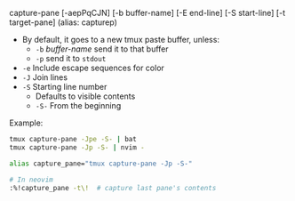 capture-pane [-aepPqCJN] [-b buffer-name] [-E end-line] [-S start-line] [-t target-pane]
    (alias: capturep)

- By default, it goes to a new tmux paste buffer, unless:
    - `-b` *buffer-name*  send it to that buffer
    - `-p`    send it to `stdout`
- `-e`    Include escape sequences for color
- `-J`    Join lines
- `-S`    Starting line number
    - Defaults to visible contents
    - `-S-`   From the beginning

Example:
```sh
tmux capture-pane -Jpe -S- | bat
tmux capture-pane -Jp -S- | nvim -

alias capture_pane="tmux capture-pane -Jp -S-"
```

```sh
# In neovim
:%!capture_pane -t\!  # capture last pane's contents
```
